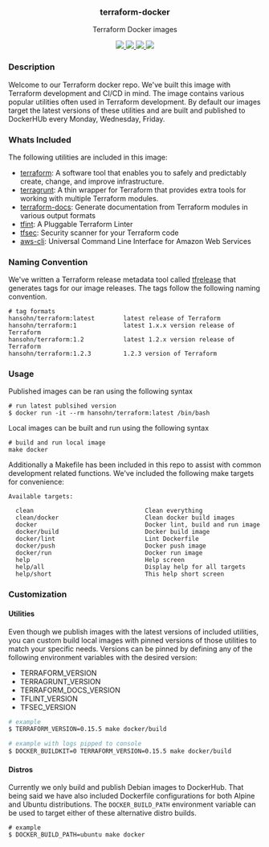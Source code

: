 <div align="center">
  <h3>terraform-docker</h3>
  <p>Terraform Docker images</p>
  <p>
    <!-- Build Status -->
    <a href="https://actions-badge.atrox.dev/hansohn/terraform-docker/goto?ref=main">
      <img src="https://img.shields.io/endpoint.svg?url=https%3A%2F%2Factions-badge.atrox.dev%2Fhansohn%2Fterraform-docker%2Fbadge%3Fref%3Dmain&style=for-the-badge">
    </a>
    <!-- Github Tag -->
    <a href="https://gitHub.com/hansohn/terraform-docker/tags/">
      <img src="https://img.shields.io/github/tag/hansohn/terraform-docker.svg?style=for-the-badge">
    </a>
    <!-- License -->
    <a href="https://github.com/hansohn/terraform-docker/blob/main/LICENSE">
      <img src="https://img.shields.io/github/license/hansohn/terraform-docker.svg?style=for-the-badge">
    </a>
    <!-- LinkedIn -->
    <a href="https://linkedin.com/in/ryanhansohn">
      <img src="https://img.shields.io/badge/-LinkedIn-black.svg?style=for-the-badge&logo=linkedin&colorB=555">
    </a>
  </p>
</div>

### Description

Welcome to our Terraform docker repo. We've built this image with Terraform
development and CI/CD in mind. The image contains various popular utilities often
used in Terraform development. By default our images target the latest versions of
these utilities and are built and published to DockerHUb every Monday, Wednesday,
Friday.

### Whats Included

The following utilities are included in this image:

- [terraform](https://github.com/hashicorp/terraform): A software tool that enables you to safely and predictably create, change, and improve infrastructure.
- [terragrunt](https://github.com/gruntwork-io/terragrunt): A thin wrapper for Terraform that provides extra tools for working with multiple Terraform modules.
- [terraform-docs](https://github.com/terraform-docs/terraform-docs): Generate documentation from Terraform modules in various output formats
- [tfint](https://github.com/terraform-linters/tflint): A Pluggable Terraform Linter
- [tfsec](https://github.com/aquasecurity/tfsec): Security scanner for your Terraform code
- [aws-cli](https://github.com/aws/aws-cli): Universal Command Line Interface for Amazon Web Services

### Naming Convention

We've written a Terraform release metadata tool called [tfrelease](https://github.com/hansohn/tfrelease)
that generates tags for our image releases. The tags follow the following naming
convention.

```
# tag formats
hansohn/terraform:latest        latest release of Terraform
hansohn/terraform:1             latest 1.x.x version release of Terraform
hansohn/terraform:1.2           latest 1.2.x version release of Terraform
hansohn/terraform:1.2.3         1.2.3 version of Terraform
```

### Usage

Published images can be ran using the following syntax

```
# run latest publsihed version
$ docker run -it --rm hansohn/terraform:latest /bin/bash
```

Local images can be built and run using the following syntax

```
# build and run local image
make docker
```

Additionally a Makefile has been included in this repo to assist with common development
related functions. We've included the following make targets for convenience:

```
Available targets:

  clean                               Clean everything
  clean/docker                        Clean docker build images
  docker                              Docker lint, build and run image
  docker/build                        Docker build image
  docker/lint                         Lint Dockerfile
  docker/push                         Docker push image
  docker/run                          Docker run image
  help                                Help screen
  help/all                            Display help for all targets
  help/short                          This help short screen
```

### Customization

#### Utilities

Even though we publish images with the latest versions of included utilities,
you can custom build local images with pinned versions of those utilities to
match your specific needs. Versions can be pinned by defining any of the following
environment variables with the desired version:

- TERRAFORM_VERSION
- TERRAGRUNT_VERSION
- TERRAFORM_DOCS_VERSION
- TFLINT_VERSION
- TFSEC_VERSION

```bash
# example
$ TERRAFORM_VERSION=0.15.5 make docker/build

# example with logs pipped to console
$ DOCKER_BUILDKIT=0 TERRAFORM_VERSION=0.15.5 make docker/build
```

#### Distros

Currently we only build and publish Debian images to DockerHub. That being said
we have also included Dockerfile configurations for both Alpine and Ubuntu
distributions. The `DOCKER_BUILD_PATH` environment variable can be used to target
either of these alternative distro builds.

```
# example
$ DOCKER_BUILD_PATH=ubuntu make docker
```
